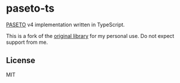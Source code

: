 # paseto-ts

[PASETO](https://paseto.io) v4 implementation written in TypeScript.

This is a fork of the [original library](https://github.com/auth70/paseto-ts) for my personal use. Do not expect support from me.

## License

MIT
